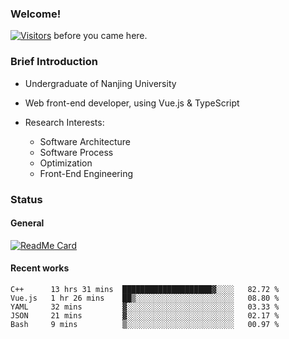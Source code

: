 ### Welcome!

[![Visitors](https://visitor-badge.laobi.icu/badge?page_id=HermitSun.HermitSun)]() before you came here.

### Brief Introduction

- Undergraduate of Nanjing University

- Web front-end developer, using Vue.js & TypeScript

- Research Interests: 
  - Software Architecture
  - Software Process
  - Optimization
  - Front-End Engineering

### Status

#### General

[![ReadMe Card](https://github-readme-stats.hermitsun.vercel.app/api?username=HermitSun&count_private=true&show_icons=true)]()

#### Recent works

<!--START_SECTION:waka-->
```text
C++      13 hrs 31 mins  ████████████████████▓░░░░   82.72 % 
Vue.js   1 hr 26 mins    ██▒░░░░░░░░░░░░░░░░░░░░░░   08.80 % 
YAML     32 mins         ▓░░░░░░░░░░░░░░░░░░░░░░░░   03.33 % 
JSON     21 mins         ▓░░░░░░░░░░░░░░░░░░░░░░░░   02.17 % 
Bash     9 mins          ▒░░░░░░░░░░░░░░░░░░░░░░░░   00.97 % 
```
<!--END_SECTION:waka-->
